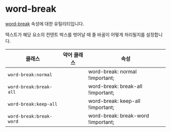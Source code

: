 # word-break

[word-break](https://developer.mozilla.org/en-US/docs/Web/CSS/word-break) 속성에 대한 유틸리티입니다.

텍스트가 해당 요소의 컨텐트 박스를 벗어날 때 줄 바꿈이 어떻게 처리될지를 설정합니다.

<table>
  <thead>
    <tr>
      <th scope="col">클래스</th>
      <th scope="col">약어 클래스</th>
      <th scope="col">속성</th>
    </tr>
  </thead>
  <tbody>
  <tr>
  <td><code>word-break:normal</code></td>
  <td class="blank"></td>
  <td><span class="code">word-break: normal !important;</span></td>
</tr>

<tr>
  <td><code>word-break:break-all</code></td>
  <td class="blank"></td>
  <td><span class="code">word-break: break-all !important;</span></td>
</tr>

<tr>
  <td><code>word-break:keep-all</code></td>
  <td class="blank"></td>
  <td><span class="code">word-break: keep-all !important;</span></td>
</tr>

<tr>
  <td><code>word-break:break-word</code></td>
  <td class="blank"></td>
  <td><span class="code">word-break: break-word !important;</span></td>
</tr>

  </tbody>

</table>
